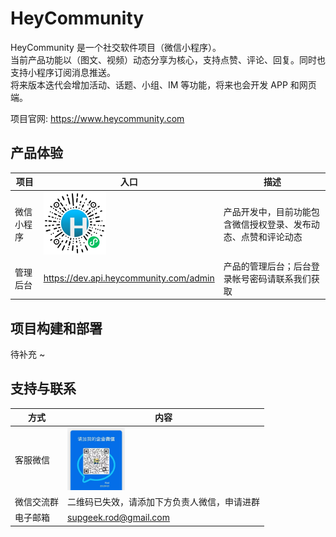 HeyCommunity
================================

HeyCommunity 是一个社交软件项目（微信小程序）。   
当前产品功能以（图文、视频）动态分享为核心，支持点赞、评论、回复。同时也支持小程序订阅消息推送。   
将来版本迭代会增加活动、话题、小组、IM 等功能，将来也会开发 APP 和网页端。   

项目官网: https://www.heycommunity.com


## 产品体验

项目    |   入口   |   描述
-------|----------|----------
微信小程序   | <img src="https://github.com/HeyCommunity/HeyCommunity/raw/dev-master/assets/wxapp-qrcode.jpg" width="100">   | 产品开发中，目前功能包含微信授权登录、发布动态、点赞和评论动态
管理后台    | https://dev.api.heycommunity.com/admin | 产品的管理后台；后台登录帐号密码请联系我们获取


## 项目构建和部署

待补充 ~


## 支持与联系

方式     |   内容  
-------------|------------------
客服微信       | <img src="https://github.com/HeyCommunity/HeyCommunity/raw/dev-master/assets/wecom-Rod-qrcode.jpg" height="100"> 
微信交流群     | 二维码已失效，请添加下方负责人微信，申请进群
电子邮箱       | supgeek.rod@gmail.com
